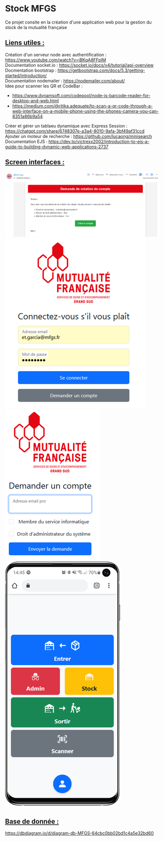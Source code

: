 Stock MFGS
======

Ce projet consite en la création d'une application web 
pour la gestion du stock de la mutualité française

## <u>Liens utiles :</u>

Création d'un serveur node avec authentification : https://www.youtube.com/watch?v=jBKqA8FFpIM <br> 
Documentation socket.io : https://socket.io/docs/v4/tutorial/api-overview <br>
Docmentation bootstrap : https://getbootstrap.com/docs/5.3/getting-started/introduction/ <br>
Documentation nodemailer : https://nodemailer.com/about/ <br>
Idee pour scanner les QR et CodeBar : 
- https://www.dynamsoft.com/codepool/node-js-barcode-reader-for-desktop-and-web.html<br>
- https://medium.com/@ritika.adequate/to-scan-a-qr-code-through-a-web-interface-on-a-mobile-phone-using-the-phones-camera-you-can-8351a86b9a54 <br>

Créer et gérer un tablaeu dynamique avec Express Session : https://chatgpt.com/share/6748307e-a3a4-8010-9afa-3bf49af31ccd <br>
Ajouter un moteur de recherche : https://github.com/lucaong/minisearch <br>
Documentation EJS : https://dev.to/victrexx2002/introduction-to-ejs-a-guide-to-building-dynamic-web-applications-2737 <br>

## <u>Screen interfaces :</u>
![img.png](img.png)
![img_1.png](img_1.png)
![img_2.png](img_2.png)
![img_3.png](img_3.png)
## <u>Base de donnée :</u>

https://dbdiagram.io/d/diagram-db-MFGS-64cbc0bb02bd1c4a5e32bd60
